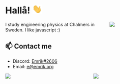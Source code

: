 

# Hallå! <img src="https://raw.githubusercontent.com/C4illin/C4illin/main/wave.gif" width="30px">


<a href="hhttps://github.com/C4illin?tab=repositories">
  <img align="right" width="35%" style="padding:0" src="https://github-readme-stats.vercel.app/api/top-langs/?username=C4illin&theme=github_dark&bg_color=0d1117&border_color=21262d&title_color=c9d1d9&text_color=c9d1d9&langs_count=7&hide_title=true"/>
</a>

I study engineering physics at Chalmers in Sweden. I like javascript :)

## 📫 Contact me

- Discord: [Emrik#2606](https://youtu.be/dQw4w9WgXcQ)
- Email: [e@emrik.org](mailto:e@emrik.org)

<a href="hhttps://github.com/C4illin?tab=repositories">
  <picture>
    <source media="(prefers-color-scheme: dark)" srcset="https://github-readme-stats.vercel.app/api?username=C4illin&theme=github_dark&show_icons=true&count_private=true&border_color=21262d&bg_color=0d1117&icon_color=58a6ff&text_color=c9d1d9&hide_title=true">
    <source media="(prefers-color-scheme: light)" srcset="https://github-readme-stats.vercel.app/api?username=C4illin&theme=github&show_icons=true&count_private=true&hide_title=true">
    <img align="left" width="55%" style="padding:0" src="https://github-readme-stats.vercel.app/api?username=C4illin&theme=github&show_icons=true&count_private=true&hide_title=true" />
  </picture>
</a>

<!---
- Telegram: [emr1k](https://t.me/emr1k)
- Website: [emrik.org](https://emrik.org/)
-->

![](https://hit.yhype.me/github/profile?user_id=20753603)
